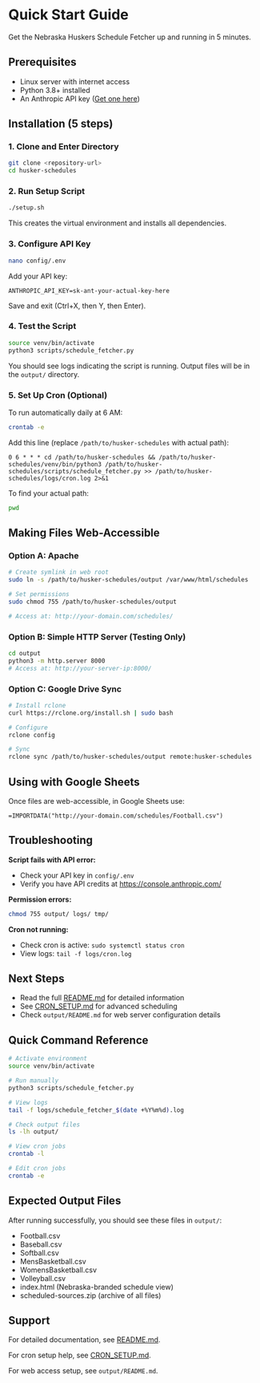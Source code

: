 # Quick Start Guide

Get the Nebraska Huskers Schedule Fetcher up and running in 5 minutes.

## Prerequisites

- Linux server with internet access
- Python 3.8+ installed
- An Anthropic API key ([Get one here](https://console.anthropic.com/settings/keys))

## Installation (5 steps)

### 1. Clone and Enter Directory

```bash
git clone <repository-url>
cd husker-schedules
```

### 2. Run Setup Script

```bash
./setup.sh
```

This creates the virtual environment and installs all dependencies.

### 3. Configure API Key

```bash
nano config/.env
```

Add your API key:
```env
ANTHROPIC_API_KEY=sk-ant-your-actual-key-here
```

Save and exit (Ctrl+X, then Y, then Enter).

### 4. Test the Script

```bash
source venv/bin/activate
python3 scripts/schedule_fetcher.py
```

You should see logs indicating the script is running. Output files will be in the `output/` directory.

### 5. Set Up Cron (Optional)

To run automatically daily at 6 AM:

```bash
crontab -e
```

Add this line (replace `/path/to/husker-schedules` with actual path):

```cron
0 6 * * * cd /path/to/husker-schedules && /path/to/husker-schedules/venv/bin/python3 /path/to/husker-schedules/scripts/schedule_fetcher.py >> /path/to/husker-schedules/logs/cron.log 2>&1
```

To find your actual path:
```bash
pwd
```

## Making Files Web-Accessible

### Option A: Apache

```bash
# Create symlink in web root
sudo ln -s /path/to/husker-schedules/output /var/www/html/schedules

# Set permissions
sudo chmod 755 /path/to/husker-schedules/output

# Access at: http://your-domain.com/schedules/
```

### Option B: Simple HTTP Server (Testing Only)

```bash
cd output
python3 -m http.server 8000
# Access at: http://your-server-ip:8000/
```

### Option C: Google Drive Sync

```bash
# Install rclone
curl https://rclone.org/install.sh | sudo bash

# Configure
rclone config

# Sync
rclone sync /path/to/husker-schedules/output remote:husker-schedules
```

## Using with Google Sheets

Once files are web-accessible, in Google Sheets use:

```
=IMPORTDATA("http://your-domain.com/schedules/Football.csv")
```

## Troubleshooting

**Script fails with API error:**
- Check your API key in `config/.env`
- Verify you have API credits at https://console.anthropic.com/

**Permission errors:**
```bash
chmod 755 output/ logs/ tmp/
```

**Cron not running:**
- Check cron is active: `sudo systemctl status cron`
- View logs: `tail -f logs/cron.log`

## Next Steps

- Read the full [README.md](README.md) for detailed information
- See [CRON_SETUP.md](CRON_SETUP.md) for advanced scheduling
- Check `output/README.md` for web server configuration details

## Quick Command Reference

```bash
# Activate environment
source venv/bin/activate

# Run manually
python3 scripts/schedule_fetcher.py

# View logs
tail -f logs/schedule_fetcher_$(date +%Y%m%d).log

# Check output files
ls -lh output/

# View cron jobs
crontab -l

# Edit cron jobs
crontab -e
```

## Expected Output Files

After running successfully, you should see these files in `output/`:

- Football.csv
- Baseball.csv
- Softball.csv
- MensBasketball.csv
- WomensBasketball.csv
- Volleyball.csv
- index.html (Nebraska-branded schedule view)
- scheduled-sources.zip (archive of all files)

## Support

For detailed documentation, see [README.md](README.md).

For cron setup help, see [CRON_SETUP.md](CRON_SETUP.md).

For web access setup, see `output/README.md`.
